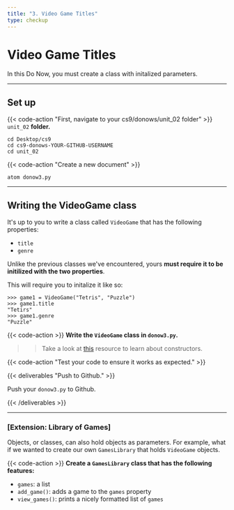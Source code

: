 ```yaml
---
title: "3. Video Game Titles"
type: checkup
---
```

# Video Game Titles

In this Do Now, you must create a class with initalized parameters.  

---

## Set up

{{< code-action "First, navigate to your cs9/donows/unit_02 folder" >}} `unit_02` **folder.**

```shell
cd Desktop/cs9
cd cs9-donows-YOUR-GITHUB-USERNAME
cd unit_02
```

{{< code-action "Create a new document" >}}
```shell
atom donow3.py
```
---

## Writing the VideoGame class

It's up to you to write a class called `VideoGame` that has the following properties:
- `title`
- `genre`

Unlike the previous classes we've encountered, yours **must require it to be initilized with the two properties**. 

This will require you to initalize it like so:
```shell
>>> game1 = VideoGame("Tetris", "Puzzle")
>>> game1.title
"Tetirs"
>>> game1.genre
"Puzzle"
``` 

{{< code-action >}} **Write the `VideoGame` class in `donow3.py`.**
>> Take a look at [this](http://programarcadegames.com/index.php?chapter=introduction_to_classes&lang=en#section_12_5) resource to learn about constructors. 

{{< code-action "Test your code to ensure it works as expected." >}}

{{< deliverables "Push to Github." >}}

Push your `donow3.py` to Github.


{{< /deliverables >}}

---


### [Extension: Library of Games]

Objects, or classes, can also hold objects as parameters. For example, what if we wanted to create our own `GamesLibrary` that holds `VideoGame` objects. 

{{< code-action >}} **Create a `GamesLibrary` class that has the following features:**
- `games`: a list
- `add_game()`: adds a game to the `games` property 
- `view_games()`: prints a nicely formatted list of `games`








